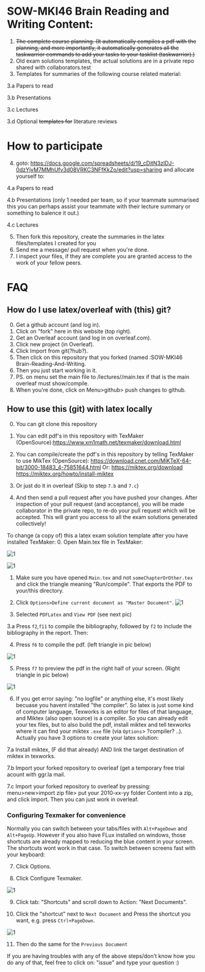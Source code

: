 # SOW-MKI46 Brain Reading and Writing Content:

1. ~~The complete course planning. (It automatically compiles a pdf with the planning, and more importantly, it automatically generates all the taskwarrior commands to add your tasks to your tasklist (taskwarrior).)~~
2. Old exam solutions templates, the actual solutions are in a private repo shared with collaborators.test
3. Templates for summaries of the following course related material: 

3.a Papers to read

3.b Presentations

3.c Lectures

3.d Optional ~~templates for~~ literature reviews

# How to participate 
4. goto:
https://docs.google.com/spreadsheets/d/19_cDitN3zIDJ-0dzYjyM7MMhUfv3d08VRKC3NFfKkZo/edit?usp=sharing and allocate yourself to:

4.a Papers to read

4.b Presentations (only 1 needed per team, so if your teammate summarised this you can perhaps assist your teammate with their lecture summary or something to balence it out.)

4.c Lectures

5. Then fork this repository, create the summaries in the latex files/templates I created for you
6. Send me a message/ pull request when you're done.
7. I inspect your files, if they are complete you are granted access to the work of your fellow peers.


# FAQ
## How do I use latex/overleaf with (this) git? 
0. Get a github account (and log in).
1. Click on "fork" here in this website (top right).
0. Get an Overleaf account (and log in on overleaf.com).
1. Click new project (in Overleaf).
2. Click Import from git(?hub?).
3. Then click on this repository that you forked (named :SOW-MKI46 Brain-Reading-And-Writing.
4. Then you just start working in it. 
5. PS. on menu set the main file to /lectures/<yourlecture>/main.tex if that is the main overleaf must show/compile.
6. When you're done, click on Menu>github> push changes to github.
  

## How to use this (git) with latex locally
0. You can git clone this repository
1. You can edit pdf's in this repository with TexMaker (OpenSource):https://www.xm1math.net/texmaker/download.html
2. You can compile/create the pdf's in this repository by telling TexMaker to use MikTex (OpenSource): https://download.cnet.com/MiKTeX-64-bit/3000-18483_4-75851644.html
Or:
https://miktex.org/download
https://miktex.org/howto/install-miktex
3. Or just do it in overleaf (Skip to step `7.b` and `7.c`)

2. And then send a pull request after you have pushed your changes. After inspection of your pull request (and acceptance), you will be made collaborator in the private repo, to re-do your pull request which will be accepted. This will grant you access to all the exam solutions generated collectively! 

To change (a copy of) this a latex exam solution template after you have installed TexMaker:
  0. Open Main.tex file in TexMaker:
  
  ![1](./HowToUseTexMaker/1.png)
  
  ![1](./HowToUseTexMaker/2.png)
  
  1. Make sure you have opened `Main.tex` and not `someChapterOrOther.tex` and click the triangle meaning "Run/compile". That exports the PDF to your/this directory.
  
  
  2. Click `Options>Define current document as "Master Document"`.
  ![1](./HowToUseTexMaker/master_document.png)
  
  3. Selected `PDFLatex` and `View PDF` (see next pic)
  
  3.a Press `f2`,`f11` to compile the bibliography, followed by `f2` to include the bibliography in the report. Then:
  
  4. Press `f6` to compile the pdf. (left triangle in pic below)
  
  ![1](./HowToUseTexMaker/3.png)
  
  5. Press `f7` to preview the pdf in the right half of your screen. (Right triangle in pic below)
  
  ![1](./HowToUseTexMaker/4.png)
  
  6. If you get error saying: "no logfile" or anything else, it's most likely becuase you havent installed "the compiler". So latex is just some kind of computer language, Texworks is an editor for files of that language, and Miktex (also open source) is a compiler. So you can already edit your tex files, but to also build the pdf, install miktex and tell texworks where it can find your miktex `.exe` file (via `Options`> ?compiler? ..). Actually you have 3 options to create your latex solution:
  
   7.a  Install miktex, (F did that already) AND link the target destination of miktex in texworks.
  
   7.b Import your forked repository to overleaf (get a temporary free trial acount with ggr.la mail.
  
   7.c Import your forked repository to overleaf by pressing: menu>new>import zip file> put your 2010-xx-yy folder Content into a zip, and click import. Then you can just work in overleaf.

  
### Configuring Texmaker for convenience ###
Normally you can switch between your tabs/files with `Alt+PageDown` and `Alt+PageUp`. However if you also have FLux installed on windows, those shortcuts are already mapped to reducing the blue content in your screen. The shortcuts wont work in that case. To switch between screens fast with your keyboard:

  7. Click Options.
  
  8. Click Configure Texmaker.
  
  ![1](./HowToUseTexMaker/5.png)

  9. Click tab: "Shortcuts" and scroll down to Action: "Next Documents".
  
  10. Click the "shortcut" next to `Next Document` and Press the shortcut you want, e.g. press `Ctrl+PageDown`.
  
  ![1](./HowToUseTexMaker/6.png)
  
  11. Then do the same for the `Previous Document`



If you are having troubles with any of the above steps/don't know how you do any of that, feel free to click on: "issue" and type your question :)
